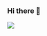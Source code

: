 ### Hi there 👋

<img src="https://capsule-render.vercel.app/api?color=white&height=500&section=header&text=Welcome&fontSize=90" />
